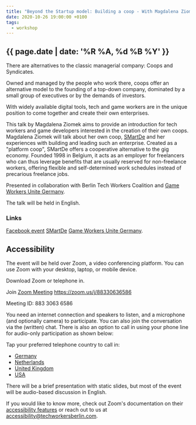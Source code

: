 ```yaml
---
title: "Beyond the Startup model: Building a coop - With Magdalena Ziomek"
date: 2020-10-26 19:00:00 +0100
tags:
  - workshop
---
```



## {{ page.date | date: '%R %A, %d %B %Y' }}

There are alternatives to the classic managerial company: Coops and Syndicates.

Owned and managed by the people who work there, coops offer an alternative model to the founding of a top-down company, dominated by a small group of executives or by the demands of investors.

With widely available digital tools, tech and game workers are in the unique position to come together and create their own enterprises.

This talk by Magdalena Ziomek aims to provide an introduction for tech workers and game developers interested in the creation of their own coops. Magdalena Ziomek will talk about her own coop, [SMartDe](https://smart-eg.de/en/) and her experiences with building and leading such an enterprise. Created as a "platform coop", SMartDe offers a cooperative alternative to the gig economy. Founded 1998 in Belgium, it acts as an employer for freelancers who can thus leverage benefits that are usually reserved for non-freelance workers, offering flexible and self-determined work schedules instead of precarious freelance jobs.

Presented in collaboration with Berlin Tech Workers Coalition and [Game Workers Unite Germany](https://twitter.com/GWU_Deutschland).

The talk will be held in English.

### Links

[Facebook event](https://www.facebook.com/events/818335872275378)
[SMartDe](https://smart-eg.de/en/)
[Game Workers Unite Germany](https://twitter.com/GWU_Deutschland).

## Accessibility

The event will be held over Zoom, a video conferencing platform. You can use Zoom with your desktop, laptop, or mobile device.

Download Zoom or telephone in.

Join [Zoom Meeting](https://zoom.us/j/88330636586) https://zoom.us/j/88330636586

Meeting ID: 883 3063 6586

You need an internet connection and speakers to listen, and a microphone (and optionally camera) to participate. You can also join the conversation via the (written) chat. There is also an option to call in using your phone line for audio-only participation as shown below:

Tap your preferred telephone country to call in:
- <a href="tel:+496950502596,,88330636586#">Germany</a>
- <a href="tel:+31207947345,,88330636586#">Netherlands</a>
- <a href="tel:+442080806592,,88330636586#">United Kingdom</a>
- <a href="tel:+12532158782,,88330636586#">USA</a>

There will be a brief presentation with static slides, but most of the event will be audio-based discussion in English.

If you would like to know more, check out Zoom's documentation on their [accessibility features](https://zoom.us/accessibility) or reach out to us at accessibility@techworkersberlin.com.
